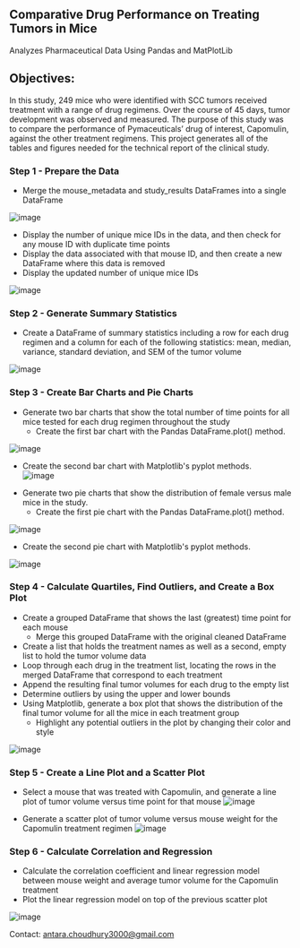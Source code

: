 ## Comparative Drug Performance on Treating Tumors in Mice
Analyzes Pharmaceutical Data Using Pandas and MatPlotLib

## Objectives:
In this study, 249 mice who were identified with SCC tumors received treatment with a range of drug regimens. Over the course of 45 days, tumor development was observed and measured. The purpose of this study was to compare the performance of Pymaceuticals’ drug of interest, Capomulin, against the other treatment regimens. This project generates all of the tables and figures needed for the technical report of the clinical study.

### Step 1 - Prepare the Data
- Merge the mouse_metadata and study_results DataFrames into a single DataFrame

![image](https://github.com/antara2022/Comparative-Drug-Performance-on-Treating-Tumors-in-Mice/assets/112270155/3771057e-bd39-423f-a991-fba48c9f9474)

- Display the number of unique mice IDs in the data, and then check for any mouse ID with duplicate time points
- Display the data associated with that mouse ID, and then create a new DataFrame where this data is removed
- Display the updated number of unique mice IDs

![image](https://github.com/antara2022/Comparative-Drug-Performance-on-Treating-Tumors-in-Mice/assets/112270155/da7db058-1261-485e-ad60-94da937c0997)

### Step 2 - Generate Summary Statistics
- Create a DataFrame of summary statistics including a row for each drug regimen and a column for each of the following statistics: mean, median, variance, standard deviation, and SEM of the tumor volume

![image](https://github.com/antara2022/Comparative-Drug-Performance-on-Treating-Tumors-in-Mice/assets/112270155/a034c8e3-b86d-46e7-91bf-bce5857c527a)

### Step 3 - Create Bar Charts and Pie Charts
- Generate two bar charts that show the total number of time points for all mice tested for each drug regimen throughout the study
  - Create the first bar chart with the Pandas DataFrame.plot() method.

![image](https://github.com/antara2022/Comparative-Drug-Performance-on-Treating-Tumors-in-Mice/assets/112270155/d022759f-2d14-4bd8-a56d-450c460cd93e)

* Create the second bar chart with Matplotlib's pyplot methods.    
![image](https://github.com/antara2022/Comparative-Drug-Performance-on-Treating-Tumors-in-Mice/assets/112270155/42628c62-7c23-456a-a5c8-85c3331d4628)

- Generate two pie charts that show the distribution of female versus male mice in the study.
  - Create the first pie chart with the Pandas DataFrame.plot() method.

![image](https://github.com/antara2022/Comparative-Drug-Performance-on-Treating-Tumors-in-Mice/assets/112270155/a0c8e6a8-92d5-4a19-aeee-a5076dac571c)

* Create the second pie chart with Matplotlib's pyplot methods.    

![image](https://github.com/antara2022/Comparative-Drug-Performance-on-Treating-Tumors-in-Mice/assets/112270155/3a580c47-dbc8-44ff-bdc8-4f699973fcee)

### Step 4 - Calculate Quartiles, Find Outliers, and Create a Box Plot
- Create a grouped DataFrame that shows the last (greatest) time point for each mouse
  - Merge this grouped DataFrame with the original cleaned DataFrame
- Create a list that holds the treatment names as well as a second, empty list to hold the tumor volume data
- Loop through each drug in the treatment list, locating the rows in the merged DataFrame that correspond to each treatment
- Append the resulting final tumor volumes for each drug to the empty list
- Determine outliers by using the upper and lower bounds
- Using Matplotlib, generate a box plot that shows the distribution of the final tumor volume for all the mice in each treatment group
  - Highlight any potential outliers in the plot by changing their color and style

![image](https://github.com/antara2022/Comparative-Drug-Performance-on-Treating-Tumors-in-Mice/assets/112270155/db95df3a-00e2-4809-8ade-e1c223c93b4c)

### Step 5 - Create a Line Plot and a Scatter Plot
- Select a mouse that was treated with Capomulin, and generate a line plot of tumor volume versus time point for that mouse
![image](https://github.com/antara2022/Comparative-Drug-Performance-on-Treating-Tumors-in-Mice/assets/112270155/88939999-9925-421d-9674-2d03314ea187)

- Generate a scatter plot of tumor volume versus mouse weight for the Capomulin treatment regimen
![image](https://github.com/antara2022/Comparative-Drug-Performance-on-Treating-Tumors-in-Mice/assets/112270155/60d2004f-b95a-4199-923d-dc305cb482b8)

### Step 6 - Calculate Correlation and Regression
- Calculate the correlation coefficient and linear regression model between mouse weight and average tumor volume for the Capomulin treatment
- Plot the linear regression model on top of the previous scatter plot

![image](https://github.com/antara2022/Comparative-Drug-Performance-on-Treating-Tumors-in-Mice/assets/112270155/82118dda-3927-4001-b1b4-6ae227851e12)

Contact: antara.choudhury3000@gmail.com
